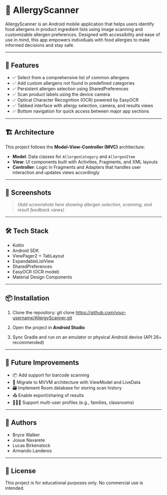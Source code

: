 # 🤧 AllergyScanner

AllergyScanner is an Android mobile application that helps users identify food allergens in product ingredient lists using image scanning and customizable allergen preferences. Designed with accessibility and ease of use in mind, this app empowers individuals with food allergies to make informed decisions and stay safe.

---

## 📱 Features

- ✅ Select from a comprehensive list of common allergens  
- ✅ Add custom allergens not found in predefined categories  
- ✅ Persistent allergen selection using SharedPreferences  
- ✅ Scan product labels using the device camera  
- ✅ Optical Character Recognition (OCR) powered by EasyOCR  
- ✅ Tabbed interface with allergy selection, camera, and results views  
- ✅ Bottom navigation for quick access between major app sections  

---

## 🏗️ Architecture

This project follows the **Model-View-Controller (MVC)** architecture:

- **Model**: Data classes for `AllergenCategory` and `AllergenItem`
- **View**: UI components built with Activities, Fragments, and XML layouts
- **Controller**: Logic in Fragments and Adapters that handles user interaction and updates views accordingly

---

## 📸 Screenshots

> *(Add screenshots here showing allergen selection, scanning, and result feedback views)*

---

## 🛠️ Tech Stack

- Kotlin  
- Android SDK  
- ViewPager2 + TabLayout  
- ExpandableListView  
- SharedPreferences  
- EasyOCR (OCR model)  
- Material Design Components  

---

## 📦 Installation

1. Clone the repository: git clone https://github.com/your-username/AllergyScanner.git
  
2. Open the project in **Android Studio**

3. Sync Gradle and run on an emulator or physical Android device (API 26+ recommended)

---

## 🔭 Future Improvements

- 📦 Add support for barcode scanning  
- 🧠 Migrate to MVVM architecture with ViewModel and LiveData  
- 🗃️ Implement Room database for storing scan history  
- 📤 Enable export/sharing of results  
- 👨‍👩‍👧 Support multi-user profiles (e.g., families, classrooms)  

---

## 👥 Authors

- Bryce Walker
- Josue Navarete
- Lucas Birkenstock
- Armando Landeros

---

## 📄 License

This project is for educational purposes only. No commercial use is intended.


